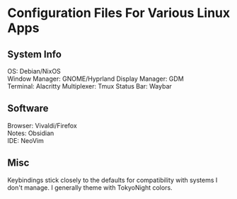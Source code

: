 # Configuration Files For Various Linux Apps
## System Info
OS: Debian/NixOS  
Window Manager: GNOME/Hyprland
Display Manager: GDM  
Terminal: Alacritty
Multiplexer: Tmux
Status Bar: Waybar  

## Software
Browser: Vivaldi/Firefox  
Notes: Obsidian  
IDE: NeoVim  

## Misc
Keybindings stick closely to the defaults for compatibility with systems I don't manage. I generally theme with TokyoNight colors.  
